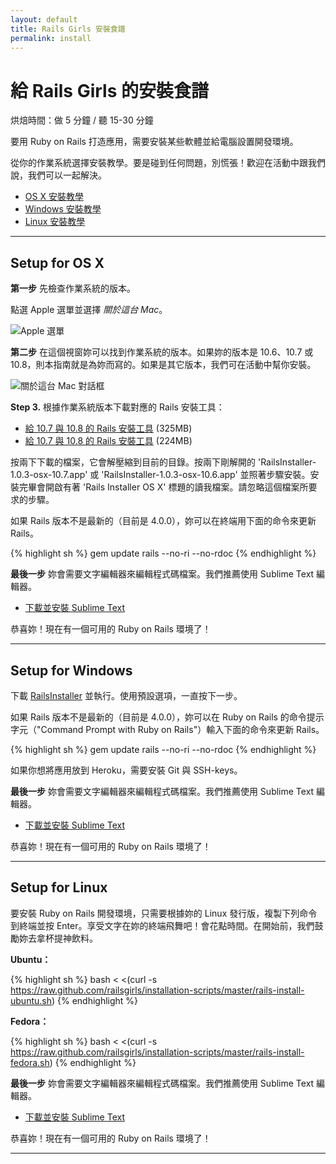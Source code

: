 ```yaml
---
layout: default
title: Rails Girls 安裝食譜
permalink: install
---
```


# 給 Rails Girls 的安裝食譜
<span class="muted">烘焙時間：做 5 分鐘 / 聽 15-30 分鐘</span>

要用 Ruby on Rails 打造應用，需要安裝某些軟體並給電腦設置開發環境。

從你的作業系統選擇安裝教學。要是碰到任何問題，別慌張！歡迎在活動中跟我們說，我們可以一起解決。

* [OS X 安裝教學](#setup_for_os_x)
* [Windows 安裝教學](#setup_for_windows)
* [Linux 安裝教學](#setup_for_linux)

<hr />

## Setup for OS X

**第一步** 先檢查作業系統的版本。

點選 Apple 選單並選擇 *關於這台 Mac*。

![Apple 選單](/images/1.png "Apple menu")

**第二步** 在這個視窗妳可以找到作業系統的版本。如果妳的版本是 10.6、10.7 或 10.8，則本指南就是為妳而寫的。如果是其它版本，我們可在活動中幫你安裝。

![關於這台 Mac 對話框](/images/2.png "About this Mac dialog")

**Step 3.** 根據作業系統版本下載對應的 Rails 安裝工具：

* [給 10.7 與 10.8 的 Rails 安裝工具](http://railsinstaller.s3.amazonaws.com/RailsInstaller-1.0.4-osx-10.7.app.tgz) <span class="muted">(325MB)</span>
* [給 10.7 與 10.8 的 Rails 安裝工具](http://railsinstaller.s3.amazonaws.com/RailsInstaller-1.0.4-osx-10.6.app.tgz) <span class="muted">(224MB)</span>

按兩下下載的檔案，它會解壓縮到目前的目錄。按兩下剛解開的 'RailsInstaller-1.0.3-osx-10.7.app' 或 'RailsInstaller-1.0.3-osx-10.6.app' 並照著步驟安裝。安裝完畢會開啟有著 'Rails Installer OS X' 標題的讀我檔案。請忽略這個檔案所要求的步驟。

如果 Rails 版本不是最新的（目前是 4.0.0），妳可以在終端用下面的命令來更新 Rails。

{% highlight sh %}
gem update rails --no-ri --no-rdoc
{% endhighlight %}

**最後一步** 妳會需要文字編輯器來編輯程式碼檔案。我們推薦使用 Sublime Text 編輯器。

* [下載並安裝 Sublime Text](http://www.sublimetext.com/2)

恭喜妳！現在有一個可用的 Ruby on Rails 環境了！

<hr />

## Setup for Windows

下載 [RailsInstaller](https://github.com/railsinstaller/railsinstaller-windows/releases/download/2.2.2/railsinstaller-2.2.2.exe) 並執行。使用預設選項，一直按下一步。

如果 Rails 版本不是最新的（目前是 4.0.0），妳可以在 Ruby on Rails 的命令提示字元（"Command Prompt with Ruby on Rails"）輸入下面的命令來更新 Rails。

{% highlight sh %}
gem update rails --no-ri --no-rdoc
{% endhighlight %}

如果你想將應用放到 Heroku，需要安裝 Git 與 SSH-keys。

**最後一步** 妳會需要文字編輯器來編輯程式碼檔案。我們推薦使用 Sublime Text 編輯器。

* [下載並安裝 Sublime Text](http://www.sublimetext.com/2)

恭喜妳！現在有一個可用的 Ruby on Rails 環境了！

<hr />

## Setup for Linux

要安裝 Ruby on Rails 開發環境，只需要根據妳的 Linux 發行版，複製下列命令到終端並按 Enter。享受文字在妳的終端飛舞吧！會花點時間。在開始前，我們鼓勵妳去拿杯提神飲料。

**Ubuntu：**

{% highlight sh %}
bash < <(curl -s https://raw.github.com/railsgirls/installation-scripts/master/rails-install-ubuntu.sh)
{% endhighlight %}

**Fedora：**

{% highlight sh %}
bash < <(curl -s https://raw.github.com/railsgirls/installation-scripts/master/rails-install-fedora.sh)
{% endhighlight %}

**最後一步** 妳會需要文字編輯器來編輯程式碼檔案。我們推薦使用 Sublime Text 編輯器。

* [下載並安裝 Sublime Text](http://www.sublimetext.com/2)

恭喜妳！現在有一個可用的 Ruby on Rails 環境了！

<hr />

